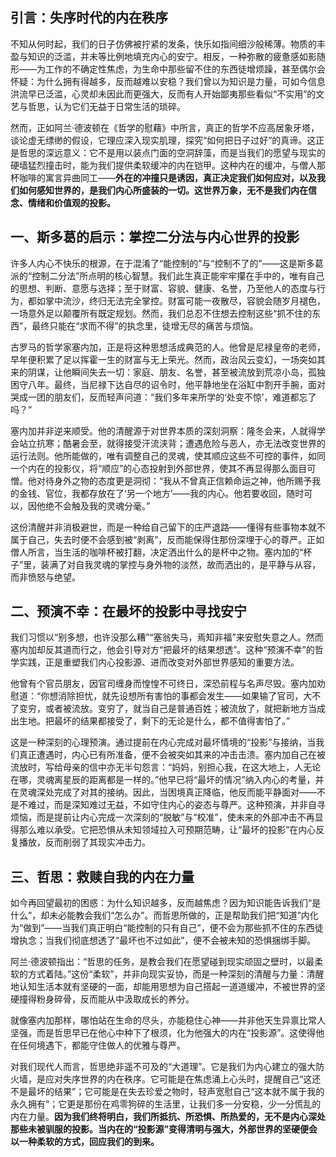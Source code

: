 ## **引言：失序时代的内在秩序**

不知从何时起，我们的日子仿佛被拧紧的发条，快乐如指间细沙般稀薄。物质的丰盈与知识的泛滥，并未等比例地填充内心的安宁。相反，一种弥散的疲惫感如影随形——为工作的不确定性焦虑，为生命中那些留不住的东西徒增烦躁，甚至偶尔会怀疑：为什么拥有得越多，反而越难以安稳？我们曾以为知识是力量，可如今信息洪流早已泛滥，心灵却未因此而更强大，反而有人开始鄙夷那些看似“不实用”的文艺与哲思，认为它们无益于日常生活的琐碎。

然而，正如阿兰·德波顿在《哲学的慰藉》中所言，真正的哲学不应高居象牙塔，谈论虚无缥缈的假设，它理应深入现实肌理，探究“如何把日子过好”的真谛。这正是哲思的深远意义：它不是用以装点门面的空洞辞藻，而是当我们的愿望与现实的硬墙猛烈撞击时，能为我们提供柔软缓冲的内在铠甲。这种内在的缓冲，与僧人那杯咖啡的寓言异曲同工——**外在的冲撞只是诱因，真正决定我们如何应对，以及我们如何感知世界的，是我们内心所盛装的一切。这世界万象，无不是我们内在信念、情绪和价值观的投影。**

## **一、斯多葛的启示：掌控二分法与内心世界的投影**

许多人内心不快乐的根源，在于混淆了“能控制的”与“控制不了的”——这是斯多葛派的“控制二分法”所点明的核心智慧。我们此生真正能牢牢攥在手中的，唯有自己的思想、判断、意愿与选择；至于财富、容貌、健康、名誉，乃至他人的态度与行为，都如掌中流沙，终归无法完全掌控。财富可能一夜散尽，容貌会随岁月褪色，一场意外足以颠覆所有既定规划。然而，我们总忍不住想去控制这些“抓不住的东西”，最终只能在“求而不得”的执念里，徒增无尽的痛苦与烦恼。

古罗马的哲学家塞内加，正是将这种思想活成典范的人。他曾是尼禄皇帝的老师，早年便积累了足以挥霍一生的财富与无上荣光。然而，政治风云变幻，一场突如其来的阴谋，让他瞬间失去一切：家庭、朋友、名誉，甚至被流放到荒凉小岛，孤独困守八年。最终，当尼禄下达自尽的诏令时，他平静地坐在浴缸中割开手腕，面对哭成一团的朋友们，反而轻声问道：“我们多年来所学的‘处变不惊’，难道都忘了吗？”

塞内加并非逆来顺受。他的清醒源于对世界本质的深刻洞察：隆冬会来，人就得学会站立抗寒；酷暑会至，就得接受汗流浃背；遭遇危险与恶人，亦无法改变世界的运行法则。他所能做的，唯有调整自己的灵魂，使其顺应这些不可控的事件，如同一个内在的投影仪，将“顺应”的心态投射到外部世界，使其不再显得那么面目可憎。他对待身外之物的态度更是洞彻：“我从不曾真正信赖命运之神，他所赐予我的金钱、官位，我都存放在了‘另一个地方’——我的内心。他若要收回，随时可以，因他绝不会触及我的灵魂分毫。”

这份清醒并非消极避世，而是一种给自己留下的庄严退路——懂得有些事物本就不属于自己，失去时便不会感到被“剥离”，反而能保得住那份深埋于心的尊严。正如僧人所言，当生活的咖啡杯被打翻，决定洒出什么的是杯中之物。塞内加的“杯子”里，装满了对自我灵魂的掌控与身外物的淡然，故而洒出的，是平静与从容，而非愤怒与绝望。

## **二、预演不幸：在最坏的投影中寻找安宁**

我们习惯以“别多想，也许没那么糟”“塞翁失马，焉知非福”来安慰失意之人。然而塞内加却反其道而行之，他会引导对方“把最坏的结果想透”。这种“预演不幸”的哲学实践，正是重塑我们内心投影源、进而改变对外部世界感知的重要方法。

他曾有个官员朋友，因官司缠身而惶惶不可终日，深恐前程与名声尽毁。塞内加劝慰道：“你想消除担忧，就先设想所有害怕的事都会发生——如果输了官司，大不了变穷，或者被流放。变穷了，就当自己是普通百姓；被流放了，就把新地方当成出生地。把最坏的结果都接受了，剩下的无论是什么，都不值得害怕了。”

这是一种深刻的心理预演。通过提前在内心完成对最坏情境的“投影”与接纳，当我们真正遭遇时，内心已有所准备，便不会被突如其来的冲击击溃。塞内加自己在被流放时，写给母亲的信中亦无半句怨言：“妈妈，别担心我，在这大地上，人无论在哪，灵魂离星辰的距离都是一样的。”他早已将“最坏的情况”纳入内心的考量，并在灵魂深处完成了对其的接纳。因此，当困境真正降临，他反而能平静面对——不是不难过，而是深知难过无益，不如守住内心的姿态与尊严。这种预演，并非自寻烦恼，而是提前让内心完成一次深刻的“脱敏”与“校准”，使未来的外部冲击不再显得那么难以承受。它把恐惧从未知领域拉入可预期范畴，让“最坏的投影”在内心反复播放，反而削弱了其现实冲击力。

## **三、哲思：救赎自我的内在力量**

如今再回望最初的困惑：为什么知识越多，反而越焦虑？因为知识能告诉我们“是什么”，却未必能教会我们“怎么办”。而哲思所做的，正是帮助我们把“知道”内化为“做到”——当我们真正明白“能控制的只有自己”，便不会为那些抓不住的东西徒增执念；当我们彻底想透了“最坏也不过如此”，便不会被未知的恐惧捆绑手脚。

阿兰·德波顿指出：“哲思的任务，是教会我们在愿望碰到现实顽固之壁时，以最柔软的方式着陆。”这份“柔软”，并非向现实妥协，而是一种深刻的清醒与力量：清醒地认知生活本就有坚硬的一面，却能用思想为自己搭起一道道缓冲，不被世界的坚硬撞得粉身碎骨，反而能从中汲取成长的养分。

就像塞内加那样，哪怕站在生命的尽头，亦能稳住心神——并非他天生异禀比常人坚强，而是哲思早已在他心中种下了根须，化为他强大的内在“投影源”。这使得他在任何境遇下，都能守住做人的优雅与尊严。

对我们现代人而言，哲思绝非遥不可及的“大道理”。它是我们为内心建立的强大防火墙，是应对失序世界的内在秩序。它可能是在焦虑涌上心头时，提醒自己“这还不是最坏的结果”；它可能是在失去珍爱之物时，轻声宽慰自己“这本就不属于我的永久拥有”；它更是那份在鸡零狗碎的生活里，让我们多一分安稳，少一分慌乱的内在力量。**因为我们终将明白，我们所抵抗、所恐惧、所热爱的，无不是内心深处那些未被驯服的投影。当内在的“投影源”变得清明与强大，外部世界的坚硬便会以一种柔软的方式，回应我们的到来。**

